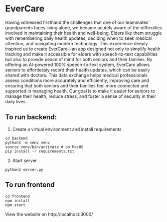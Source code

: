 # EverCare

Having witnessed firsthand the challenges that one of our teammates' grandparents faces living alone, we became acutely aware of the difficulties involved in maintaining their health and well-being. Elders like them struggle with remembering daily health updates, deciding when to seek medical attention, and navigating modern technology. This experience deeply inspired us to create EverCare—an app designed not only to simplify health tracking and make it accessible for elders with speech-to-text capabilities but also to provide peace of mind for both seniors and their families. By offering an AI-powered 100% speech-to-text system, EverCare allows seniors to effortlessly record their health updates, which can be easily shared with doctors. This data exchange helps medical professionals assess conditions more accurately and efficiently, improving care and ensuring that both seniors and their families feel more connected and supported in managing health. Our goal is to make it easier for seniors to manage their health, reduce stress, and foster a sense of security in their daily lives.


## To run backend: 

1. Create a virtual environment and install requirements

```
cd backend
python3 -m venv venv
source venv/bin/activate # on MacOS
pip install -r requirements.txt
```

2. Start server

```
python3 server.py
```

## To run frontend

```
cd frontend
npm install
npm start
```

View the website on http://localhost:3000/ 